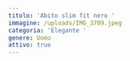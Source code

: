 ```yaml
---
titolo: 'Abito slim fit nero '
immagine: /uploads/IMG_3709.jpeg
categoria: 'Elegante '
genere: Uomo
attivo: true
---
```


